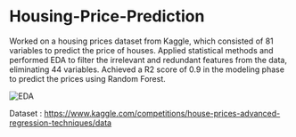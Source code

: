 # Housing-Price-Prediction

Worked on a housing prices dataset from Kaggle, which consisted of 81 variables to predict the price of houses. Applied statistical methods and performed EDA to filter the irrelevant and redundant features from the data, eliminating 44 variables. Achieved a R2 score of 0.9 in the modeling phase to predict the prices using Random Forest. 

![EDA](https://github.com/ArchitGupta16/Housing-Price-Prediction/assets/80447128/d2c024f2-8462-46f0-a479-7484d660b3de)

Dataset : https://www.kaggle.com/competitions/house-prices-advanced-regression-techniques/data



